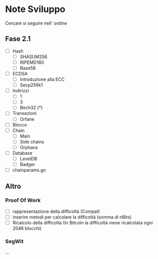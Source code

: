 # Note Sviluppo

Cercare si seguire nell' ordine

## Fase 2.1

- [ ] Hash
  - [ ] SHASUM256
  - [ ] RIPEMD160
  - [ ] Base58
- [ ] ECDSA
  - [ ] Introduzione alla ECC
  - [ ] Secp256k1
- [ ] Indirizzi
  - [ ] 1
  - [ ] 3
  - [ ] Bech32 (*)
- [ ] Transazioni
  - [ ] Orfane
- [ ] Blocco
- [ ] Chain
  - [ ] Main
  - [ ] Side chains
  - [ ] Orphans
- [ ] Database
  - [ ] LevelDB
  - [ ] Badger

- [ ] chainparams.go

## Altro

### Proof Of Work

- [ ] rappresentazione della difficoltà (Compat)
- [ ] inserire metodi per calcolare la difficoltà (somma di nBits)
- [ ] Ricalcolo della difficolta (In Bitcoin la difficoltà viene ricalcolata ogni 2046 blocchi)

### SegWit

...
